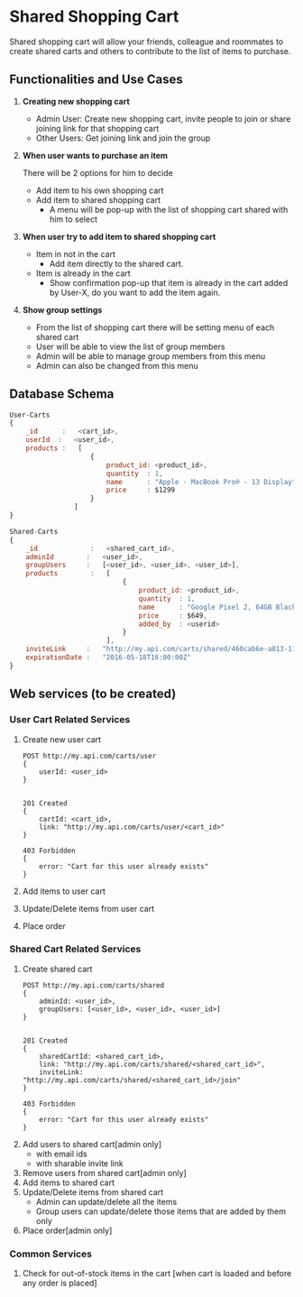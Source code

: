# Shared Shopping Cart

Shared shopping cart will allow your friends, colleague and roommates to create shared carts and others to contribute to the list of items to purchase.

## Functionalities and Use Cases ##

1. **Creating new shopping cart**

    * Admin User: Create new shopping cart, invite people to join or share joining link for that shopping cart
    * Other Users: Get joining link and join the group

2. **When user wants to purchase an item**
    
    There will be 2 options for him to decide

    * Add item to his own shopping cart
    * Add item to shared shopping cart
        * A menu will be pop-up with the list of shopping cart shared with him to select

3. **When user try to add item to shared shopping cart**

    * Item in not in the cart
        * Add item directly to the shared cart.
    * Item is already in the cart
        * Show confirmation pop-up that item is already in the cart added by User-X, do you want to add the item again.

4. **Show group settings**

    * From the list of shopping cart there will be setting menu of each shared cart
    * User will be able to view the list of group members
    * Admin will be able to manage group members from this menu
    * Admin can also be changed from this menu



## Database Schema ##

```javascript
User-Carts
{
    _id      :   <cart_id>,
    userId  :   <user_id>,
    products :   [ 
                    { 
                        product_id: <product_id>,
                        quantity  : 1,
                        name      : "Apple - MacBook Pro® - 13 Display",
                        price     : $1299
                    }
                ]
}
```
```javascript
Shared-Carts
{
    _id             :   <shared_cart_id>,
    adminId        :   <user_id>,
    groupUsers     :   [<user_id>, <user_id>, <user_id>],
    products        :   [ 
                            { 
                                product_id: <product_id>,
                                quantity  : 1,
                                name      : "Google Pixel 2, 64GB Black",
                                price     : $649,
                                added_by  : <userid>
                            }
                        ],
    inviteLink     :   "http://my.api.com/carts/shared/460cab6e-a813-11e7-9f32-60f81dc1f3c0/join",
    expirationDate :   "2016-05-18T16:00:00Z"
}
```

## Web services (to be created) ##

### User Cart Related Services ###

1. Create new user cart

    ```
    POST http://my.api.com/carts/user
    {
        userId: <user_id>
    }
    

    201 Created
    {
        cartId: <cart_id>,
        link: "http://my.api.com/carts/user/<cart_id>"
    }

    403 Forbidden
    {
        error: "Cart for this user already exists"
    }
    ```
2. Add items to user cart
3. Update/Delete items from user cart
4. Place order

### Shared Cart Related Services ###

1. Create shared cart
    ```
    POST http://my.api.com/carts/shared
    {
        adminId: <user_id>,
        groupUsers: [<user_id>, <user_id>, <user_id>]
    }

    
    201 Created
    {
        sharedCartId: <shared_cart_id>,
        link: "http://my.api.com/carts/shared/<shared_cart_id>",
        inviteLink: "http://my.api.com/carts/shared/<shared_cart_id>/join"
    }

    403 Forbidden
    {
        error: "Cart for this user already exists"
    }
    ```
2. Add users to shared cart[admin only]
    * with email ids
    * with sharable invite link
3. Remove users from shared cart[admin only]
4. Add items to shared cart
5. Update/Delete items from shared cart
    * Admin can update/delete all the items
    * Group users can update/delete those items that are added by them only
6. Place order[admin only]

### Common Services ###

1. Check for out-of-stock items in the cart [when cart is loaded and before any order is placed]

